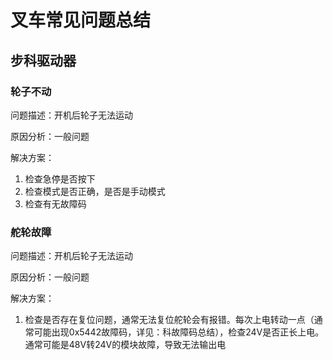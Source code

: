 # 叉车常见问题总结

## 步科驱动器

### 轮子不动

问题描述：开机后轮子无法运动

原因分析：一般问题

解决方案：
1. 检查急停是否按下
2. 检查模式是否正确，是否是手动模式
3. 检查有无故障码

### 舵轮故障

问题描述：开机后轮子无法运动

原因分析：一般问题

解决方案：
1. 检查是否存在复位问题，通常无法复位舵轮会有报错。每次上电转动一点（通常可能出现0x5442故障码，详见：科故障码总结），检查24V是否正长上电。通常可能是48V转24V的模块故障，导致无法输出电